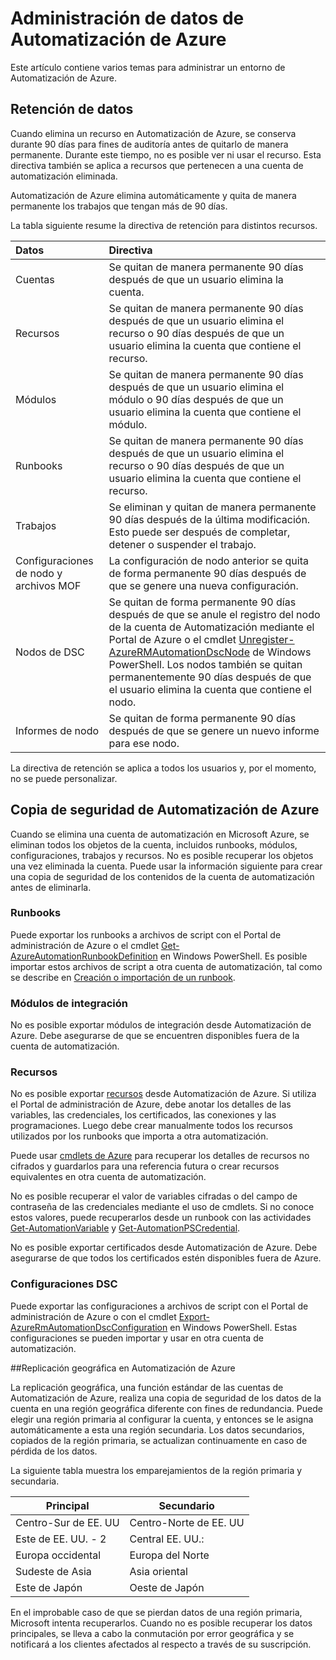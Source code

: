<properties 
   pageTitle="Administración de datos de Automatización de Azure | Microsoft Azure"
   description="Este artículo contiene varios temas para administrar un entorno de Automatización de Azure. Actualmente incluye la retención de datos y la realización de copias de seguridad de la recuperación ante desastres en Automatización de Azure."
   services="automation"
   documentationCenter=""
   authors="SnehaGunda"
   manager="stevenka"
   editor="tysonn" />
<tags 
   ms.service="automation"
   ms.devlang="na"
   ms.topic="article"
   ms.tgt_pltfrm="na"
   ms.workload="infrastructure-services"
   ms.date="02/03/2016"
   ms.author="bwren;sngun" />

# Administración de datos de Automatización de Azure

Este artículo contiene varios temas para administrar un entorno de Automatización de Azure.

## Retención de datos

Cuando elimina un recurso en Automatización de Azure, se conserva durante 90 días para fines de auditoría antes de quitarlo de manera permanente. Durante este tiempo, no es posible ver ni usar el recurso. Esta directiva también se aplica a recursos que pertenecen a una cuenta de automatización eliminada.

Automatización de Azure elimina automáticamente y quita de manera permanente los trabajos que tengan más de 90 días.

La tabla siguiente resume la directiva de retención para distintos recursos.

|Datos|Directiva|
|:---|:---|
|Cuentas|Se quitan de manera permanente 90 días después de que un usuario elimina la cuenta.|
|Recursos|Se quitan de manera permanente 90 días después de que un usuario elimina el recurso o 90 días después de que un usuario elimina la cuenta que contiene el recurso.|
|Módulos|Se quitan de manera permanente 90 días después de que un usuario elimina el módulo o 90 días después de que un usuario elimina la cuenta que contiene el módulo.|
|Runbooks|Se quitan de manera permanente 90 días después de que un usuario elimina el recurso o 90 días después de que un usuario elimina la cuenta que contiene el recurso.|
|Trabajos|Se eliminan y quitan de manera permanente 90 días después de la última modificación. Esto puede ser después de completar, detener o suspender el trabajo.|
|Configuraciones de nodo y archivos MOF| La configuración de nodo anterior se quita de forma permanente 90 días después de que se genere una nueva configuración.|
|Nodos de DSC| Se quitan de forma permanente 90 días después de que se anule el registro del nodo de la cuenta de Automatización mediante el Portal de Azure o el cmdlet [Unregister-AzureRMAutomationDscNode](https://msdn.microsoft.com/library/mt603500.aspx) de Windows PowerShell. Los nodos también se quitan permanentemente 90 días después de que el usuario elimina la cuenta que contiene el nodo. |
|Informes de nodo| Se quitan de forma permanente 90 días después de que se genere un nuevo informe para ese nodo.|

La directiva de retención se aplica a todos los usuarios y, por el momento, no se puede personalizar.

## Copia de seguridad de Automatización de Azure

Cuando se elimina una cuenta de automatización en Microsoft Azure, se eliminan todos los objetos de la cuenta, incluidos runbooks, módulos, configuraciones, trabajos y recursos. No es posible recuperar los objetos una vez eliminada la cuenta. Puede usar la información siguiente para crear una copia de seguridad de los contenidos de la cuenta de automatización antes de eliminarla.

### Runbooks

Puede exportar los runbooks a archivos de script con el Portal de administración de Azure o el cmdlet [Get-AzureAutomationRunbookDefinition](https://msdn.microsoft.com/library/dn690269.aspx) en Windows PowerShell. Es posible importar estos archivos de script a otra cuenta de automatización, tal como se describe en [Creación o importación de un runbook](https://msdn.microsoft.com/library/dn643637.aspx).


### Módulos de integración

No es posible exportar módulos de integración desde Automatización de Azure. Debe asegurarse de que se encuentren disponibles fuera de la cuenta de automatización.

### Recursos

No es posible exportar [recursos](https://msdn.microsoft.com/library/dn939988.aspx) desde Automatización de Azure. Si utiliza el Portal de administración de Azure, debe anotar los detalles de las variables, las credenciales, los certificados, las conexiones y las programaciones. Luego debe crear manualmente todos los recursos utilizados por los runbooks que importa a otra automatización.

Puede usar [cmdlets de Azure](https://msdn.microsoft.com/library/dn690262.aspx) para recuperar los detalles de recursos no cifrados y guardarlos para una referencia futura o crear recursos equivalentes en otra cuenta de automatización.

No es posible recuperar el valor de variables cifradas o del campo de contraseña de las credenciales mediante el uso de cmdlets. Si no conoce estos valores, puede recuperarlos desde un runbook con las actividades [Get-AutomationVariable](https://msdn.microsoft.com/library/dn940012.aspx) y [Get-AutomationPSCredential](https://msdn.microsoft.com/library/dn940015.aspx).

No es posible exportar certificados desde Automatización de Azure. Debe asegurarse de que todos los certificados estén disponibles fuera de Azure.

### Configuraciones DSC

Puede exportar las configuraciones a archivos de script con el Portal de administración de Azure o con el cmdlet [Export-AzureRmAutomationDscConfiguration](https://msdn.microsoft.com/library/mt603485.aspx) en Windows PowerShell. Estas configuraciones se pueden importar y usar en otra cuenta de automatización.


##Replicación geográfica en Automatización de Azure

La replicación geográfica, una función estándar de las cuentas de Automatización de Azure, realiza una copia de seguridad de los datos de la cuenta en una región geográfica diferente con fines de redundancia. Puede elegir una región primaria al configurar la cuenta, y entonces se le asigna automáticamente a esta una región secundaria. Los datos secundarios, copiados de la región primaria, se actualizan continuamente en caso de pérdida de los datos.

La siguiente tabla muestra los emparejamientos de la región primaria y secundaria.

|Principal |Secundario
| ---------------   |----------------
|Centro-Sur de EE. UU |Centro-Norte de EE. UU
|Este de EE. UU. - 2 |Central EE. UU.:
|Europa occidental |Europa del Norte
|Sudeste de Asia |Asia oriental
|Este de Japón |Oeste de Japón

En el improbable caso de que se pierdan datos de una región primaria, Microsoft intenta recuperarlos. Cuando no es posible recuperar los datos principales, se lleva a cabo la conmutación por error geográfica y se notificará a los clientes afectados al respecto a través de su suscripción.

<!---HONumber=AcomDC_0204_2016-->